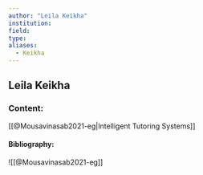 ```yaml
---
author: "Leila Keikha"
institution:
field:
type:
aliases:
  - Keikha
---
```


## Leila Keikha

### Content:
[[@Mousavinasab2021-eg|Intelligent Tutoring Systems]]

#### Bibliography:

![[@Mousavinasab2021-eg]]